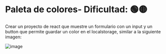 # Paleta de colores- Dificultad:  🟢🟡

Crear un proyecto de react que muestre un formulario con un input y un button que permite guardar un color en el localstorage, similar a la siguiente imagen:

![image](https://github.com/GuillermoA231/tp-react-6/assets/88256765/f0b0f709-6691-45b0-90d9-26d84cb41389)
